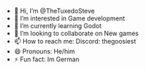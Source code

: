 - 👋 Hi, I’m @TheTuxedoSteve
- 👀 I’m interested in Game development
- 🌱 I’m currently learning Godot
- 💞️ I’m looking to collaborate on New games
- 📫 How to reach me: Discord: thegoosiest
- 😄 Pronouns: He/him
- ⚡ Fun fact: Im German

<!---
TheGoosiest/TheGoosiest is a ✨ special ✨ repository because its `README.md` (this file) appears on your GitHub profile.
You can click the Preview link to take a look at your changes.
--->
